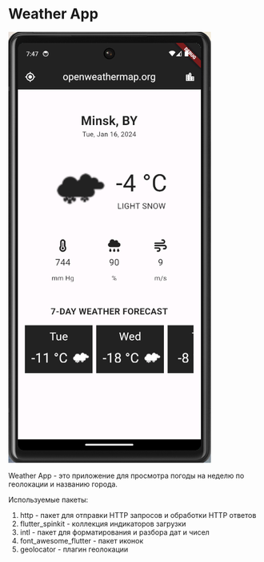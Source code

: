 # Weather App

![weather_app](repo/assets/weather_app.png)

Weather App - это приложение для просмотра погоды на неделю по геолокации и названию города.

Используемые пакеты:
<ol>
<li>http - пакет для отправки HTTP запросов и обработки HTTP ответов</li>
<li>flutter_spinkit - коллекция индикаторов загрузки</li>
<li>intl - пакет для форматирования и разбора дат и чисел</li>
<li>font_awesome_flutter - пакет иконок</li>
<li>geolocator - плагин геолокации</li>
</ol>
